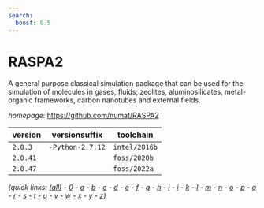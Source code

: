 ```yaml
---
search:
  boost: 0.5
---
```

# RASPA2

A general purpose classical simulation package that can be used for the simulation of  molecules in gases, fluids, zeolites, aluminosilicates,  metal-organic frameworks, carbon nanotubes and external fields.

*homepage*: <https://github.com/numat/RASPA2>

version | versionsuffix | toolchain
--------|---------------|----------
``2.0.3`` | ``-Python-2.7.12`` | ``intel/2016b``
``2.0.41`` |  | ``foss/2020b``
``2.0.47`` |  | ``foss/2022a``


*(quick links: [(all)](../index.md) - [0](../0/index.md) - [a](../a/index.md) - [b](../b/index.md) - [c](../c/index.md) - [d](../d/index.md) - [e](../e/index.md) - [f](../f/index.md) - [g](../g/index.md) - [h](../h/index.md) - [i](../i/index.md) - [j](../j/index.md) - [k](../k/index.md) - [l](../l/index.md) - [m](../m/index.md) - [n](../n/index.md) - [o](../o/index.md) - [p](../p/index.md) - [q](../q/index.md) - [r](../r/index.md) - [s](../s/index.md) - [t](../t/index.md) - [u](../u/index.md) - [v](../v/index.md) - [w](../w/index.md) - [x](../x/index.md) - [y](../y/index.md) - [z](../z/index.md))*


